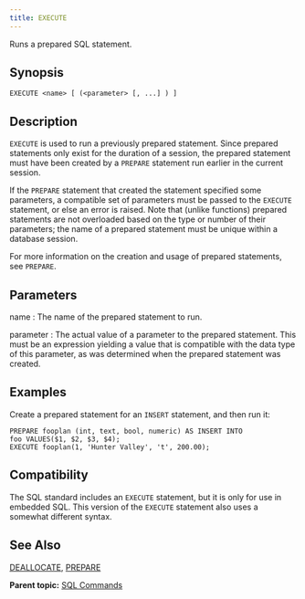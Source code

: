 ```yaml
---
title: EXECUTE 
---
```


Runs a prepared SQL statement.

## <a id="section2"></a>Synopsis 

``` {#sql_command_synopsis}
EXECUTE <name> [ (<parameter> [, ...] ) ]
```

## <a id="section3"></a>Description 

`EXECUTE` is used to run a previously prepared statement. Since prepared statements only exist for the duration of a session, the prepared statement must have been created by a `PREPARE` statement run earlier in the current session.

If the `PREPARE` statement that created the statement specified some parameters, a compatible set of parameters must be passed to the `EXECUTE` statement, or else an error is raised. Note that \(unlike functions\) prepared statements are not overloaded based on the type or number of their parameters; the name of a prepared statement must be unique within a database session.

For more information on the creation and usage of prepared statements, see `PREPARE`.

## <a id="section4"></a>Parameters 

name
:   The name of the prepared statement to run.

parameter
:   The actual value of a parameter to the prepared statement. This must be an expression yielding a value that is compatible with the data type of this parameter, as was determined when the prepared statement was created.

## <a id="section5"></a>Examples 

Create a prepared statement for an `INSERT` statement, and then run it:

```
PREPARE fooplan (int, text, bool, numeric) AS INSERT INTO 
foo VALUES($1, $2, $3, $4);
EXECUTE fooplan(1, 'Hunter Valley', 't', 200.00);
```

## <a id="section6"></a>Compatibility 

The SQL standard includes an `EXECUTE` statement, but it is only for use in embedded SQL. This version of the `EXECUTE` statement also uses a somewhat different syntax.

## <a id="section7"></a>See Also 

[DEALLOCATE](DEALLOCATE.html), [PREPARE](PREPARE.html)

**Parent topic:** [SQL Commands](../sql_commands/sql_ref.html)

